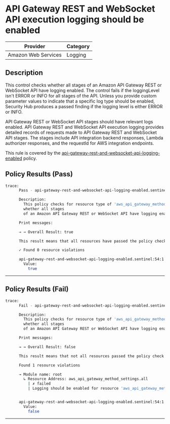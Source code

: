 # API Gateway REST and WebSocket API execution logging should be enabled

| Provider            | Category     |
|---------------------|--------------|
| Amazon Web Services | Logging      |

## Description

This control checks whether all stages of an Amazon API Gateway REST or WebSocket API have logging enabled. The control fails if the loggingLevel isn't ERROR or INFO for all stages of the API. Unless you provide custom parameter values to indicate that a specific log type should be enabled, Security Hub produces a passed finding if the logging level is either ERROR or INFO.

API Gateway REST or WebSocket API stages should have relevant logs enabled. API Gateway REST and WebSocket API execution logging provides detailed records of requests made to API Gateway REST and WebSocket API stages. The stages include API integration backend responses, Lambda authorizer responses, and the requestId for AWS integration endpoints.

This rule is covered by the [api-gateway-rest-and-websocket-api-logging-enabled](https://github.com/hashicorp/policy-library-NIST-Policy-Set-for-AWS-Terraform/blob/main/policies/api-gateway/api-gateway-rest-and-websocket-api-logging-enabled.sentinel) policy.

## Policy Results (Pass)
```bash
trace:
      Pass - api-gateway-rest-and-websocket-api-logging-enabled.sentinel

      Description:
        This policy checks for resource type of 'aws_api_gateway_method_settings'
        whether all stages
        of an Amazon API Gateway REST or WebSocket API have logging enabled.

      Print messages:

      → → Overall Result: true

      This result means that all resources have passed the policy check for the policy api-gateway-rest-and-websocket-api-logging-enabled.

      ✓ Found 0 resource violations

      api-gateway-rest-and-websocket-api-logging-enabled.sentinel:54:1 - Rule "main"
        Value:
          true
```

---

## Policy Results (Fail)
```bash
trace:
      Fail - api-gateway-rest-and-websocket-api-logging-enabled.sentinel

      Description:
        This policy checks for resource type of 'aws_api_gateway_method_settings'
        whether all stages
        of an Amazon API Gateway REST or WebSocket API have logging enabled.

      Print messages:

      → → Overall Result: false

      This result means that not all resources passed the policy check and the protected behavior is not allowed for the policy api-gateway-rest-and-websocket-api-logging-enabled.

      Found 1 resource violations

      → Module name: root
        ↳ Resource Address: aws_api_gateway_method_settings.all
          | ✗ failed
          | Logging should be enabled for resource 'aws_api_gateway_method_settings' at all stages of Amazon API Gateway REST or WebSocket API. Refer to https://docs.aws.amazon.com/securityhub/latest/userguide/apigateway-controls.html#apigateway-1 for more details.


      api-gateway-rest-and-websocket-api-logging-enabled.sentinel:54:1 - Rule "main"
        Value:
          false
```

---